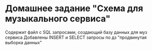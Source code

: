 # Домашнее задание "Схема для музыкального сервиса"
Cодержит файл с SQL запросами, создающий базу данных для муз сервиса
Добавлены INSERT и SELECT запросы по дз "продвинутая выборка данных"